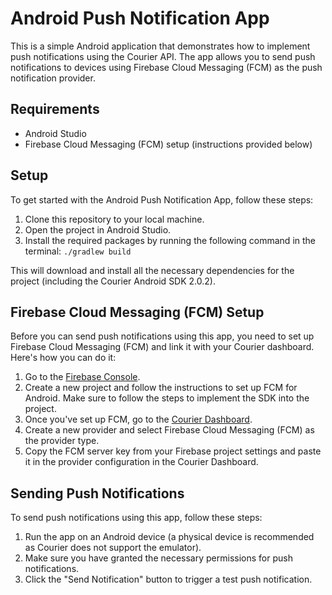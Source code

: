 # Android Push Notification App

This is a simple Android application that demonstrates how to implement push notifications using the Courier API. The app allows you to send push notifications to devices using Firebase Cloud Messaging (FCM) as the push notification provider.

## Requirements

- Android Studio
- Firebase Cloud Messaging (FCM) setup (instructions provided below)

## Setup

To get started with the Android Push Notification App, follow these steps:

1. Clone this repository to your local machine.
2. Open the project in Android Studio.
3. Install the required packages by running the following command in the terminal: `./gradlew build`

This will download and install all the necessary dependencies for the project (including the Courier Android SDK 2.0.2).

## Firebase Cloud Messaging (FCM) Setup

Before you can send push notifications using this app, you need to set up Firebase Cloud Messaging (FCM) and link it with your Courier dashboard. Here's how you can do it:

1. Go to the [Firebase Console](https://console.firebase.google.com/).
2. Create a new project and follow the instructions to set up FCM for Android. Make sure to follow the steps to implement the SDK into the project.
3. Once you've set up FCM, go to the [Courier Dashboard](https://dashboard.courier.com/).
4. Create a new provider and select Firebase Cloud Messaging (FCM) as the provider type.
5. Copy the FCM server key from your Firebase project settings and paste it in the provider configuration in the Courier Dashboard.

## Sending Push Notifications

To send push notifications using this app, follow these steps:

1. Run the app on an Android device (a physical device is recommended as Courier does not support the emulator).
2. Make sure you have granted the necessary permissions for push notifications.
3. Click the "Send Notification" button to trigger a test push notification.
